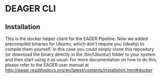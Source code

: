 # DEAGER CLI
## Installation
This is the docker helper client for the EAGER Pipeline. Now we added precompiled binaries for Ubuntu, which don't require you (ideally) to compile them yourself. In this case you could simply clone this repository (or download the binary directly in the /bin/Ubuntu/) folder to your system and then start using it as usual. For more documentation on how to do this, please refer to the EAGER user manual at http://eager.readthedocs.org/en/latest/contents/installation.html#docker

